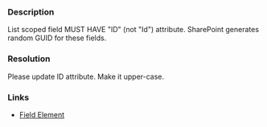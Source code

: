 ﻿---
Title: Incorrect 'ID' attr name
FileName: resp515105.html
---
### Description
List scoped field MUST HAVE "ID" (not "Id") attribute. SharePoint generates random GUID for these fields.

### Resolution
Please update ID attribute. Make it upper-case.

### Links
- [Field Element](http://msdn.microsoft.com/en-us/library/office/aa979575.aspx)